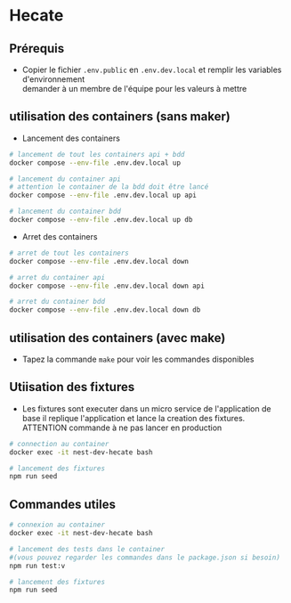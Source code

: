 # Hecate

## Prérequis

-   Copier le fichier `.env.public` en `.env.dev.local` et remplir les variables d'environnement  
    demander à un membre de l'équipe pour les valeurs à mettre

## utilisation des containers (sans maker)

-   Lancement des containers

```bash
# lancement de tout les containers api + bdd
docker compose --env-file .env.dev.local up

# lancement du container api
# attention le container de la bdd doit être lancé
docker compose --env-file .env.dev.local up api

# lancement du container bdd
docker compose --env-file .env.dev.local up db
```

-   Arret des containers

```bash
# arret de tout les containers
docker compose --env-file .env.dev.local down

# arret du container api
docker compose --env-file .env.dev.local down api

# arret du container bdd
docker compose --env-file .env.dev.local down db
```

## utilisation des containers (avec make)

-   Tapez la commande `make` pour voir les commandes disponibles

## Utiisation des fixtures

-   Les fixtures sont executer dans un micro service de l'application de base
    il replique l'application et lance la creation des fixtures. ATTENTION commande à ne pas lancer en production

```bash
# connection au container
docker exec -it nest-dev-hecate bash

# lancement des fixtures
npm run seed
```

## Commandes utiles

```bash
# connexion au container
docker exec -it nest-dev-hecate bash

# lancement des tests dans le container
#(vous pouvez regarder les commandes dans le package.json si besoin)
npm run test:v

# lancement des fixtures
npm run seed
```

